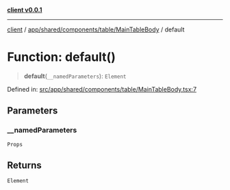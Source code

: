 [**client v0.0.1**](../../../../../../README.md)

***

[client](../../../../../../README.md) / [app/shared/components/table/MainTableBody](../README.md) / default

# Function: default()

> **default**(`__namedParameters`): `Element`

Defined in: [src/app/shared/components/table/MainTableBody.tsx:7](https://github.com/petelc/WMS/blob/0ba5e61a5ede3de744df1a5839724fa19a2a534f/client/src/app/shared/components/table/MainTableBody.tsx#L7)

## Parameters

### \_\_namedParameters

`Props`

## Returns

`Element`
